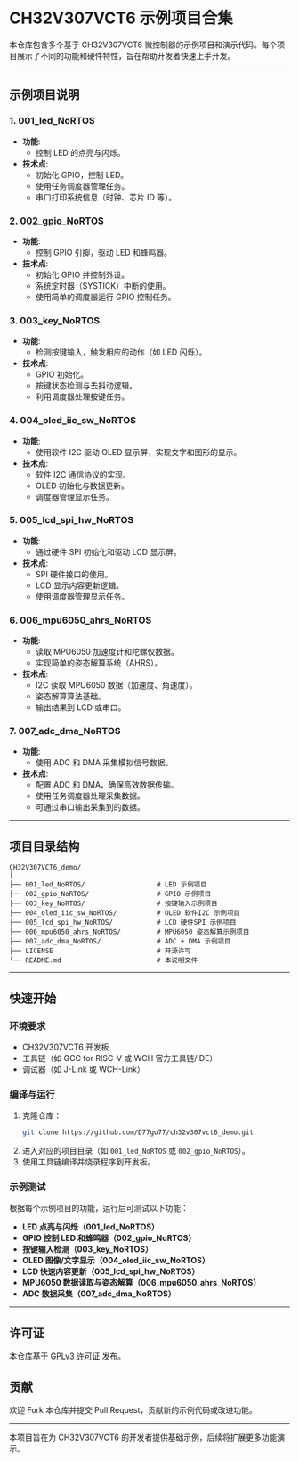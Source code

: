 
# CH32V307VCT6 示例项目合集

本仓库包含多个基于 CH32V307VCT6 微控制器的示例项目和演示代码。每个项目展示了不同的功能和硬件特性，旨在帮助开发者快速上手开发。

---

## 示例项目说明

### **1. 001_led_NoRTOS**
- **功能**: 
  - 控制 LED 的点亮与闪烁。
- **技术点**:
  - 初始化 GPIO，控制 LED。
  - 使用任务调度器管理任务。
  - 串口打印系统信息（时钟、芯片 ID 等）。

### **2. 002_gpio_NoRTOS**
- **功能**:
  - 控制 GPIO 引脚，驱动 LED 和蜂鸣器。
- **技术点**:
  - 初始化 GPIO 并控制外设。
  - 系统定时器（SYSTICK）中断的使用。
  - 使用简单的调度器运行 GPIO 控制任务。

### **3. 003_key_NoRTOS**
- **功能**:
  - 检测按键输入，触发相应的动作（如 LED 闪烁）。
- **技术点**:
  - GPIO 初始化。
  - 按键状态检测与去抖动逻辑。
  - 利用调度器处理按键任务。

### **4. 004_oled_iic_sw_NoRTOS**
- **功能**:
  - 使用软件 I2C 驱动 OLED 显示屏，实现文字和图形的显示。
- **技术点**:
  - 软件 I2C 通信协议的实现。
  - OLED 初始化与数据更新。
  - 调度器管理显示任务。

### **5. 005_lcd_spi_hw_NoRTOS**
- **功能**:
  - 通过硬件 SPI 初始化和驱动 LCD 显示屏。
- **技术点**:
  - SPI 硬件接口的使用。
  - LCD 显示内容更新逻辑。
  - 使用调度器管理显示任务。

### **6. 006_mpu6050_ahrs_NoRTOS**
- **功能**:
  - 读取 MPU6050 加速度计和陀螺仪数据。
  - 实现简单的姿态解算系统（AHRS）。
- **技术点**:
  - I2C 读取 MPU6050 数据（加速度、角速度）。
  - 姿态解算算法基础。
  - 输出结果到 LCD 或串口。

### **7. 007_adc_dma_NoRTOS**
- **功能**:
  - 使用 ADC 和 DMA 采集模拟信号数据。
- **技术点**:
  - 配置 ADC 和 DMA，确保高效数据传输。
  - 使用任务调度器处理采集数据。
  - 可通过串口输出采集到的数据。

---

## 项目目录结构

```
CH32V307VCT6_demo/
│
├── 001_led_NoRTOS/                  # LED 示例项目
├── 002_gpio_NoRTOS/                 # GPIO 示例项目
├── 003_key_NoRTOS/                  # 按键输入示例项目
├── 004_oled_iic_sw_NoRTOS/          # OLED 软件I2C 示例项目
├── 005_lcd_spi_hw_NoRTOS/           # LCD 硬件SPI 示例项目
├── 006_mpu6050_ahrs_NoRTOS/         # MPU6050 姿态解算示例项目
├── 007_adc_dma_NoRTOS/              # ADC + DMA 示例项目
├── LICENSE                          # 开源许可
└── README.md                        # 本说明文件
```

---

## 快速开始

### 环境要求
- CH32V307VCT6 开发板
- 工具链（如 GCC for RISC-V 或 WCH 官方工具链/IDE）
- 调试器（如 J-Link 或 WCH-Link）

### 编译与运行
1. 克隆仓库：
   ```bash
   git clone https://github.com/D77go77/ch32v307vct6_demo.git
   ```
2. 进入对应的项目目录（如 `001_led_NoRTOS` 或 `002_gpio_NoRTOS`）。
3. 使用工具链编译并烧录程序到开发板。

### 示例测试
根据每个示例项目的功能，运行后可测试以下功能：
- **LED 点亮与闪烁（001_led_NoRTOS）**
- **GPIO 控制 LED 和蜂鸣器（002_gpio_NoRTOS）**
- **按键输入检测（003_key_NoRTOS）**
- **OLED 图像/文字显示（004_oled_iic_sw_NoRTOS）**
- **LCD 快速内容更新（005_lcd_spi_hw_NoRTOS）**
- **MPU6050 数据读取与姿态解算（006_mpu6050_ahrs_NoRTOS）**
- **ADC 数据采集（007_adc_dma_NoRTOS）**

---

## 许可证

本仓库基于 [GPLv3 许可证](LICENSE) 发布。

## 贡献

欢迎 Fork 本仓库并提交 Pull Request，贡献新的示例代码或改进功能。

---

本项目旨在为 CH32V307VCT6 的开发者提供基础示例，后续将扩展更多功能演示。
```
